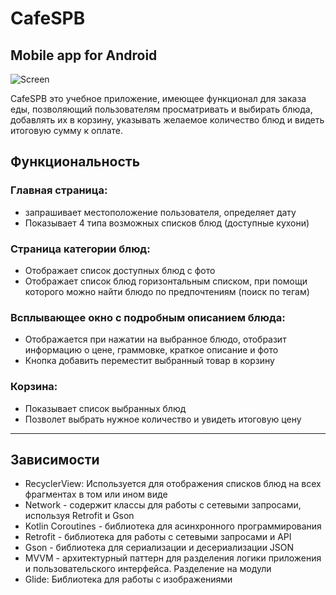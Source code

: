 # CafeSPB
## Mobile app for Android
![Screen](https://www.dropbox.com/s/wurp7ndxhuw04i1/cafespb.png?raw=1)

CafeSPB это учебное приложение, имеющее функционал для заказа еды, позволяющий пользователям просматривать и выбирать блюда,
добавлять их в корзину, указывать желаемое количество блюд и видеть итоговую сумму к оплате. 

## Функциональность

### Главная страница: 
+ запрашивает местоположение пользователя, определяет дату
+ Показывает 4 типа возможных списков блюд (доступные кухони)
  
### Страница категории блюд: 
* Отображает список доступных блюд с фото
* Отображает список блюд горизонтальным списком, при помощи которого можно найти блюдо по предпочтениям (поиск по тегам)
  
### Всплывающее окно с подробным описанием блюда: 
+ Отображается при нажатии на выбранное блюдо, отобразит информацию о цене, граммовке, краткое описание и фото
+ Кнопка добавить переместит выбранный товар в корзину
  
### Корзина: 
+ Показывает список выбранных блюд
+ Позволет выбрать нужное количество и увидеть итоговую цену
***

## Зависимости
+ RecyclerView: Используется для отображения списков блюд на всех фрагментах в том или ином виде
+ Network - содержит классы для работы с сетевыми запросами, используя Retrofit и Gson
+ Kotlin Coroutines - библиотека для асинхронного программирования
+ Retrofit - библиотека для работы с сетевыми запросами и API
+ Gson - библиотека для сериализации и десериализации JSON
+ MVVM - архитектурный паттерн для разделения логики приложения и пользовательского интерфейса. Разделение на модули
+ Glide: Библиотека для работы с изображениями


